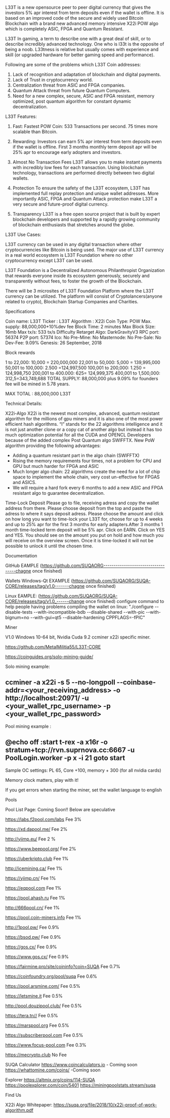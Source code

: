 L33T is a new opensource peer to peer digital currency that gives the investors 5% apr interest from term deposits even if the wallet is offline. It is based on an improved code of the secure and widely used Bitcoin Blockchain with a brand new advanced memory intensive X22i POW algo which is completely ASIC, FPGA and Quantum Resistant.

L33T In gaming, a term to describe one with a great deal of skill, or to describe incredibly advanced technology. One who is l33t is the opposite of being a noob. L33tness is relative but usually comes with experience and skill (or upgraded hardware for better gaming speed and performance).

Following are some of the problems which L33T Coin addresses:

1. Lack of recognition and adaptation of blockchain and digital payments.  
2. Lack of Trust in cryptocurrency world. 
3. Centralization threat from ASIC and FPGA companies.
4. Quantum Attack threat from future Quantum Computers.
5. Need for a new complex, secure, ASIC and FPGA resistant, memory optimized, post quantum algorithm for constant dynamic decentralization.


L33T Features:

1. Fast:
Fastest POW Coin: 533 Transactions per second. 75 times more scalable than Bitcoin.

2. Rewarding:
Investors can earn 5% apr interest from term deposits even if the wallet is offline. First 3 months monthly term deposit apr will be 25% apr to encourage early adopters and investors.  

3. Almost No Transaction Fees
L33T allows you to make instant payments with incredibly low fees for each transaction. Using blockchain technology, transactions are performed directly between two digital wallets.

4. Protection
To ensure the safety of the L33T ecosystem, L33T has implemented full replay protection and unique wallet addresses. More importantly ASIC, FPGA and Quantum Attack protection make L33T a very secure and future-proof digital currency. 
 
5. Transparency
L33T is a free open source project that is built by expert blockchain developers and supported by a rapidly growing community of blockchain enthusiasts that stretches around the globe. 

L33T Use Cases:

L33T currency can be used in any digital transaction where other cryptocurrencies like Bitcoin is being used. The major use of L33T currency in a real world ecosystem is L33T Foundation where no other cryptocurrency except L33T can be used. 

L33T Foundation is a Decentralized Autonomous Philanthropist Organization that rewards everyone inside its ecosystem generously, securely and transparently without fees, to foster the growth of the Blockchain.

There will be 3 microsites of L33T Foundation Platform where the L33T currency can be utilized. The platform will consist of Cryptolancers(anyone related to crypto), Blockchain Startup Companies and Charities.

Specifications

Coin name: L33T
Ticker : L33T
Algorithm : X22i
Coin Type: POW
Max. supply: 88,000,000+10%dev fee
Block Time: 2 minutes
Max Block Size: 16mb
Max tx/s: 533 tx/s
Difficulty Retarget Algo: DarkGravityV3
RPC port: 56374
P2P port: 57374
Ico: No
Pre-Mine: No
Masternode: No
Pre-Sale: No
Dev-Fee: 9.09%
Genesis: 26 September, 2018

Block rewards
 
1 to 22,000: 10,000  = 220,000,000
22,001 to  50,000: 5,000  = 139,995,000
50,001 to 100,000: 2.500 =124,997,500
100,001 to 200,000: 1.250 = 124,998,750
200,001 to  400.000: 625= 124,999,375
400,001 to 1,500,000: 312,5=343,749,688
TOTAL SUPPLY: 88,000,000  plus 9.09%
for founders fee will be mined in 5.78 years.

MAX TOTAL : 88,000,000 L33T

Technical Details:

X22i-Algo
X22i is the newest most complex, advanced, quantum resistant algorithm for the millions of gpu miners and it is also one of the most power efficient hash algorithms. “I” stands for the 22 algorithms intelligence and it is not just another clone or a copy cat of another algo but instead it has too much optimization potential for all the CUDA and OPENCL Developers because of the added complex Post Quantum algo SWIFFTX.
New PoW algorithm providing the following advantages:
- Adding a quantum resistant part in the algo chain (SWIFFTX)
- Rising the memory requirements four times, not a problem for CPU and GPU but much harder for FPGA and ASIC
- Much longer algo chain: 22 algorithms create the need for a lot of chip space to implement the whole chain, very cost un-effective for FPGAS and ASICS.
- We will require a hard fork every 6 months to add a new ASIC and FPGA resistant algo to guarantee decentralization.

Time-Lock Deposit
Please go to file, receiving adress and copy the wallet address from there.
Please choose deposit from the top and paste the adress to where it says deposit adress. Please choose the amount and click on how long  you want to time-lock your L33T for, choose for up to 4 weeks and up to 25% apr for the first 3 months for early adapters.After 3 months 1 month time-locked term deposit will be 5% apr.
Click on EARN. Click on YES and YES. You should see on  the amount you put on hold and how much you will receive on the overview screen. Once it is time-locked it will not be possible to unlock it until the chosen time.

Documentation


GitHub
EAMPLE     (https://github.com/SUQAORG-----------------------------------chagne once finished)

Wallets
Windows-Qt 
EXAMPLE    (https://github.com/SUQAORG/SUQA-CORE/releases/tag/v1.0-------chagne once finished)

Linux
EAMPLE:    (https://github.com/SUQAORG/SUQA-CORE/releases/tag/v1.0_------change once finished)
configure command to help people having problems compiling the wallet on linux:
"./configure --disable-tests --with-incompatible-bdb --disable-shared --with-pic --with-bignum=no --with-gui=qt5 --disable-hardening CPPFLAGS=-fPIC"

Miner


V1.0 Windows 10-64 bit, Nvidia Cuda 9.2 ccminer x22i specific miner.

https://github.com/MetalMilitia55/L33T-CORE


https://coinguides.org/solo-mining-guide/

Solo mining example:

ccminer -a x22i -s 5 --no-longpoll --coinbase-addr=<your_receiving_address> -o http://localhost:20971/ -u <your_wallet_rpc_username> -p <your_wallet_rpc_password>
--------------------------------------------------------------------------------------
Pool mining example :

@echo off
:start
t-rex -a x16r -o stratum+tcp://rvn.suprnova.cc:6667 -u PoolLogin.worker -p x -i 21
goto start
---------------------------------------------------------------------------------------
Sample OC settings: PL 65, Core +100, memory + 300 (for all nvidia cards)

Memory clock matters, play with it!

If you get errors when starting the miner, set the wallet language to english

Pools

Pool List Page: Coming Soon!! Below are speculative

https://labs.f2pool.com/labs    Fee 3%

https://xd.dapool.me/             Fee 2%

http://yiimp.eu/                    Fee 2 %

https://www.beepool.org/      Fee 2%

https://uberkripto.club           Fee 1%

http://icemining.ca/               Fee 1%

https://yiimp.cn/                   Fee 1%

https://eqpool.com                Fee 1%

https://pool.ahash.ru             Fee 1%

http://666pool.cn/                 Fee 1%

https://pool.coin-miners.info  Fee 1%

http://1pool.pw/                   Fee 0.9%

https://bsod.pw/                   Fee 0.9%

https://gos.cx/                     Fee 0.9%

https://www.gos.cx/              Fee 0.9% 

https://fairmine.pro/site/coininfo?coin=SUQA    Fee 0.7%

https://coinfoundry.org/pool/suqa  Fee 0.6%

https://pool.arsmine.com/    Fee 0.5%

https://letsmine.it                 Fee  0.5% 

http://pool.douzipool.club/     Fee  0.5%

https://tera.tn//                    Fee 0.5%

https://marspool.org             Fee 0.5%

https://subscriberpool.com    Fee 0.5%


https://www.focus-pool.com   Fee 0.3%

https://mecrypto.club            No Fee

SUQA Calculator
https://www.coincalculators.io - Coming soon
https://whattomine.com/coins/ -Coming soon

Explorer
https://altmix.org/coins/114-SUQA
https://poolexplorer.com/coin/5401
https://miningpoolstats.stream/suqa

Find Us

X22i Algo Whitepaper: https://suqa.org/file/2018/10/x22i-proof-of-work-algorithm.pdf

